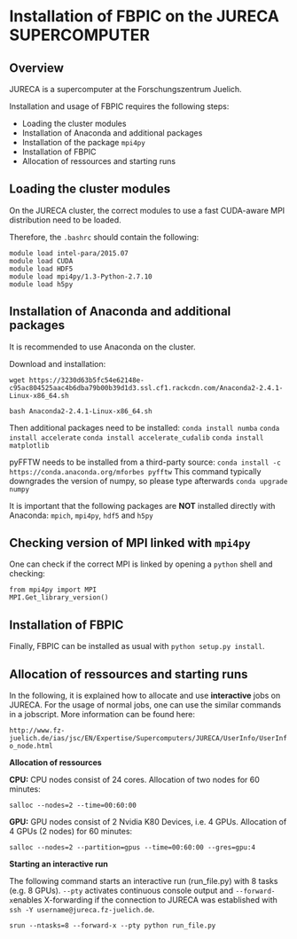 Installation of FBPIC  on the JURECA SUPERCOMPUTER
=======================================

Overview
-------

JURECA is a supercomputer at the Forschungszentrum Juelich.

Installation and usage of FBPIC requires the following steps:

* Loading the cluster modules
* Installation of Anaconda and additional packages
* Installation of the package `mpi4py`
* Installation of FBPIC
* Allocation of ressources and starting runs

Loading the cluster modules
-------------------

On the JURECA cluster, the correct modules to use a fast CUDA-aware MPI distribution need to be loaded.

Therefore, the `.bashrc` should contain the following:

```
module load intel-para/2015.07
module load CUDA
module load HDF5
module load mpi4py/1.3-Python-2.7.10
module load h5py
```

Installation of Anaconda and additional packages
-------------------

It is recommended to use Anaconda on the cluster.

Download and installation:

```
wget https://3230d63b5fc54e62148e-c95ac804525aac4b6dba79b00b39d1d3.ssl.cf1.rackcdn.com/Anaconda2-2.4.1-Linux-x86_64.sh

bash Anaconda2-2.4.1-Linux-x86_64.sh
```

Then additional packages need to be installed:
`
conda install numba
`
`
conda install accelerate
`
`
conda install accelerate_cudalib
`
`
conda install matplotlib
`

pyFFTW needs to be installed from a third-party source:
`
conda install -c https://conda.anaconda.org/mforbes pyfftw
`
This command typically downgrades the version of numpy, so please type
afterwards
`
conda upgrade numpy
`

It is important that the following packages are **NOT** installed directly with Anaconda: `mpich`, `mpi4py`, `hdf5` and `h5py`

Checking version of MPI linked with `mpi4py`
-------------------

One can check if the correct MPI is linked by opening a `python` shell and checking:

```
from mpi4py import MPI
MPI.Get_library_version()
```

Installation of FBPIC
-------------------

Finally, FBPIC can be installed as usual with `python setup.py install`.

Allocation of ressources and starting runs
-------------------

In the following, it is explained how to allocate and use **interactive** jobs on JURECA. For the usage of normal jobs, one can use the similar commands in a jobscript. More information can be found here:

`
http://www.fz-juelich.de/ias/jsc/EN/Expertise/Supercomputers/JURECA/UserInfo/UserInfo_node.html
`

**Allocation of ressources**

**CPU:**
CPU nodes consist of 24 cores. Allocation of two nodes for 60 minutes:

`
salloc --nodes=2 --time=00:60:00
`

**GPU:**
GPU nodes consist of 2 Nvidia K80 Devices, i.e. 4 GPUs. Allocation of 4 GPUs (2 nodes) for 60 minutes:

`
salloc --nodes=2 --partition=gpus --time=00:60:00 --gres=gpu:4
`

**Starting an interactive run**

The following command starts an interactive run (run_file.py) with 8 tasks (e.g. 8 GPUs). `--pty` activates continuous console output and `--forward-x`enables X-forwarding if the connection to JURECA was established with `ssh -Y username@jureca.fz-juelich.de`.

`
srun --ntasks=8 --forward-x --pty python run_file.py
`

